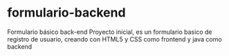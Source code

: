 # formulario-backend
Formulario básico back-end
Proyecto inicial, es un formulario basico de registro de usuario, creando con HTML5 y CSS como frontend y java como backend
